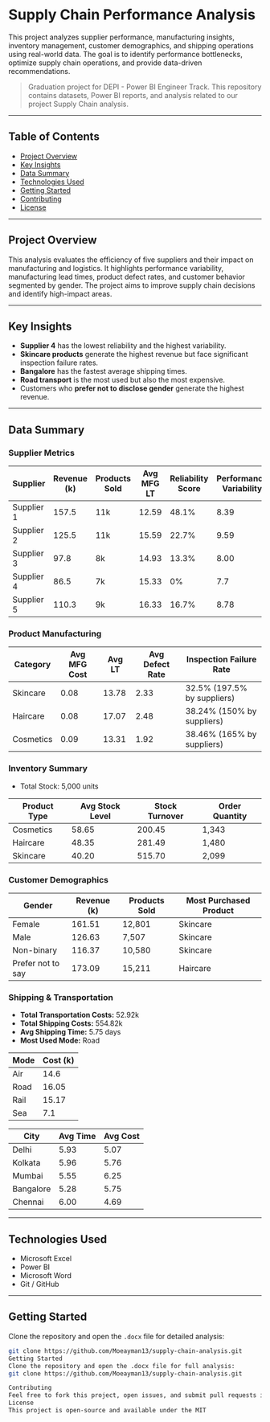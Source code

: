 

# Supply Chain Performance Analysis

This project analyzes supplier performance, manufacturing insights, inventory management, customer demographics, and shipping operations using real-world data. The goal is to identify performance bottlenecks, optimize supply chain operations, and provide data-driven recommendations.
> Graduation project for DEPI - Power BI Engineer Track.   This repository contains datasets, Power BI reports, and analysis related to our project Supply Chain analysis.

---

## Table of Contents

- [Project Overview](#project-overview)  
- [Key Insights](#key-insights)  
- [Data Summary](#data-summary)  
- [Technologies Used](#technologies-used)  
- [Getting Started](#getting-started)  
- [Contributing](#contributing)  
- [License](#license)

---

## Project Overview

This analysis evaluates the efficiency of five suppliers and their impact on manufacturing and logistics. It highlights performance variability, manufacturing lead times, product defect rates, and customer behavior segmented by gender. The project aims to improve supply chain decisions and identify high-impact areas.

---

## Key Insights

- **Supplier 4** has the lowest reliability and the highest variability.
- **Skincare products** generate the highest revenue but face significant inspection failure rates.
- **Bangalore** has the fastest average shipping times.
- **Road transport** is the most used but also the most expensive.
- Customers who **prefer not to disclose gender** generate the highest revenue.

---

## Data Summary

### Supplier Metrics

| Supplier | Revenue (k) | Products Sold | Avg MFG LT | Reliability Score | Performance Variability |
|----------|-------------|----------------|-------------|--------------------|--------------------------|
| Supplier 1 | 157.5 | 11k | 12.59 | 48.1% | 8.39 |
| Supplier 2 | 125.5 | 11k | 15.59 | 22.7% | 9.59 |
| Supplier 3 | 97.8 | 8k | 14.93 | 13.3% | 8.00 |
| Supplier 4 | 86.5 | 7k | 15.33 | 0% | 7.7 |
| Supplier 5 | 110.3 | 9k | 16.33 | 16.7% | 8.78 |

### Product Manufacturing

| Category  | Avg MFG Cost | Avg LT | Avg Defect Rate | Inspection Failure Rate |
|-----------|--------------|--------|------------------|-------------------------|
| Skincare  | 0.08         | 13.78  | 2.33             | 32.5% (197.5% by suppliers) |
| Haircare  | 0.08         | 17.07  | 2.48             | 38.24% (150% by suppliers) |
| Cosmetics | 0.09         | 13.31  | 1.92             | 38.46% (165% by suppliers) |

### Inventory Summary

- Total Stock: 5,000 units

| Product Type | Avg Stock Level | Stock Turnover | Order Quantity |
|--------------|------------------|----------------|----------------|
| Cosmetics    | 58.65            | 200.45         | 1,343          |
| Haircare     | 48.35            | 281.49         | 1,480          |
| Skincare     | 40.20            | 515.70         | 2,099          |

### Customer Demographics

| Gender           | Revenue (k) | Products Sold | Most Purchased Product |
|------------------|-------------|----------------|-------------------------|
| Female           | 161.51      | 12,801         | Skincare                |
| Male             | 126.63      | 7,507          | Skincare                |
| Non-binary       | 116.37      | 10,580         | Skincare                |
| Prefer not to say| 173.09      | 15,211         | Haircare                |

### Shipping & Transportation

- **Total Transportation Costs:** 52.92k  
- **Total Shipping Costs:** 554.82k  
- **Avg Shipping Time:** 5.75 days  
- **Most Used Mode:** Road

| Mode | Cost (k) |
|------|----------|
| Air  | 14.6     |
| Road | 16.05    |
| Rail | 15.17    |
| Sea  | 7.1      |

| City      | Avg Time | Avg Cost |
|-----------|----------|----------|
| Delhi     | 5.93     | 5.07     |
| Kolkata   | 5.96     | 5.76     |
| Mumbai    | 5.55     | 6.25     |
| Bangalore | 5.28     | 5.75     |
| Chennai   | 6.00     | 4.69     |

---

## Technologies Used

- Microsoft Excel  
- Power BI  
- Microsoft Word  
- Git / GitHub  

---

## Getting Started

Clone the repository and open the `.docx` file for detailed analysis:

```bash
git clone https://github.com/Moeayman13/supply-chain-analysis.git
Getting Started
Clone the repository and open the .docx file for full analysis:
git clone https://github.com/Moeayman13/supply-chain-analysis.git

Contributing
Feel free to fork this project, open issues, and submit pull requests if you have improvements or new insights to add.
License
This project is open-source and available under the MIT 
